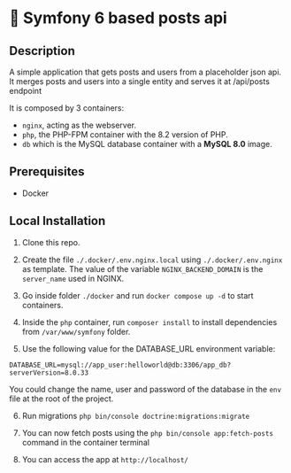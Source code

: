 # 🎼 Symfony 6 based posts api

## Description

A simple application that gets posts and users from a placeholder json api.
It merges posts and users into a single entity and serves it at /api/posts endpoint

It is composed by 3 containers:

- `nginx`, acting as the webserver.
- `php`, the PHP-FPM container with the 8.2 version of PHP.
- `db` which is the MySQL database container with a **MySQL 8.0** image.

## Prerequisites

- Docker

## Local Installation

1. Clone this repo.

2. Create the file `./.docker/.env.nginx.local` using `./.docker/.env.nginx` as template. The value of the variable `NGINX_BACKEND_DOMAIN` is the `server_name` used in NGINX.

3. Go inside folder `./docker` and run `docker compose up -d` to start containers.

4. Inside the `php` container, run `composer install` to install dependencies from `/var/www/symfony` folder.

5. Use the following value for the DATABASE_URL environment variable:

```
DATABASE_URL=mysql://app_user:helloworld@db:3306/app_db?serverVersion=8.0.33
```
You could change the name, user and password of the database in the `env` file at the root of the project.

6. Run migrations `php bin/console doctrine:migrations:migrate`

7. You can now fetch posts using the `php bin/console app:fetch-posts` command in the container terminal

8. You can access the app at `http://localhost/`




